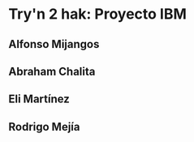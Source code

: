 # Try'n 2 hak: Proyecto IBM
## Alfonso Mijangos
## Abraham Chalita
## Eli Martínez
## Rodrigo Mejía
